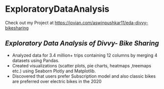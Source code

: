 # ExploratoryDataAnalysis
Check out my Project at https://jovian.com/aswinpushkar11/eda-divvy-bikesharing

## _Exploratory Data Analysis of Divvy- Bike Sharing_ ##

- Analyzed data for 3.4 million+ trips containing 12 columns by merging 4 datasets using Pandas.  
- Created visualizations (scatter plots, pie charts, heatmaps ,treemaps etc.) using Seaborn Plotly and Matplotlib.  
- Discovered that users prefer Subscription model and also classic bikes are preferred over electric bikes in the 2020  
